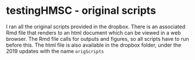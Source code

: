 # testingHMSC - original scripts

I ran all the original scripts provided in the dropbox. There is an associated Rmd file that renders to an html document which can be viewed in a web browser. The Rmd file calls for outputs and figures, so all scripts have to run before this. 
The html file is also available in the dropbox folder, under the 2019 updates with the name `origScripts`